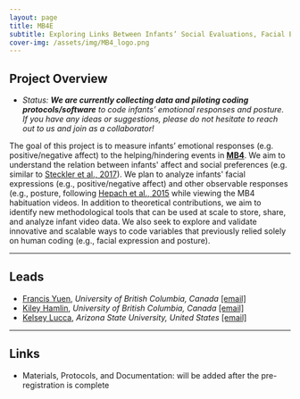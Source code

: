 ```yaml
---
layout: page
title: MB4E
subtitle: Exploring Links Between Infants’ Social Evaluations, Facial Expressions, and Posture
cover-img: /assets/img/MB4_logo.png
---
```


## Project Overview

* *Status: **We are currently collecting data and piloting coding protocols/software** to code infants’ emotional responses and posture. If you have any ideas or suggestions, please do not hesitate to reach out to us and join as a collaborator!*

The goal of this project is to measure infants’ emotional responses (e.g. positive/negative affect) to the helping/hindering events in [**MB4**]({{site.baseurl}}/MB4/). We aim to understand the relation between infants' affect and social preferences (e.g. similar to <a href="https://bpspsychub.onlinelibrary.wiley.com/doi/full/10.1111/bjdp.12232" target="_blank">Steckler et al., 2017</a>). We plan to analyze infants' facial expressions (e.g., positive/negative affect) and other observable responses (e.g., posture, following <a href="https://www.frontiersin.org/articles/10.3389/fpsyg.2015.00858/full" target="_blank">Hepach et al., 2015</a> while viewing the MB4 habituation videos. In addition to theoretical contributions, we aim to identify new methodological tools that can be used at scale to store, share, and analyze infant video data. We also seek to explore and validate innovative and scalable ways to code variables that previously relied solely on human coding (e.g., facial expression and posture).


***
## Leads
* [Francis Yuen](https://cic.psych.ubc.ca/), *University of British Columbia, Canada* [[email]](mailto:francis.yuen@psych.ubc.ca)
* [Kiley Hamlin](https://psych.ubc.ca/profile/kiley-hamlin/), *University of British Columbia, Canada* [[email]](mailto:kiley.hamlin@psych.ubc.ca)
* [Kelsey Lucca](https://isearch.asu.edu/profile/3521043), *Arizona State University, United States* [[email]](mailto:kelsey.lucca@asu.edu)


***
## Links
* Materials, Protocols, and Documentation: will be added after the pre-registration is complete 


